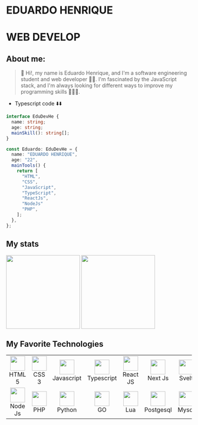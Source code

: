 # EDUARDO HENRIQUE

# WEB DEVELOP 
## About me: 


>👋 Hi!, my name is Eduardo Henrique, and I'm a software engineering student and web developer 🧑‍💻. I'm fascinated by the JavaScript stack, and I'm always looking for different ways to improve my programming skills 🏋️‍♂️🧠.

- Typescript code ⬇️⬇️
```typescript
interface EduDevHe {
  name: string;
  age: string;
  mainSkill(): string[];
}

const Eduardo: EduDevHe = {
  name: "EDUARDO HENRIQUE",
  age: "22",
  mainTools() {
    return [
      "HTML",
      "CSS",
      "JavaScript",
      "TypeScript",
      "ReactJs",
      "NodeJs"
      "PHP",
    ];
  },
};
```
## My stats
<div style="display: inline-block;">
  <img align="center" 
  height="200em" src="https://github-readme-stats.vercel.app/api?username=EduDevHe&repo=github-readme-stats&theme=swift"
   />
  <img
    align="center"
    height="200em"
    src="https://github-readme-stats.vercel.app/api/top-langs/?username=EduDevHe&layout=compact&locale=pt-br&langs_count=20&theme=swift"
  />
</div>

## My Favorite Technologies
<table>
  <tr>
    <td align="center" width = "100" >
      <img height = "40" width = "40" src="https://cdn.jsdelivr.net/gh/devicons/devicon/icons/html5/html5-original.svg" />
      <br>
      HTML 5
    </td>
    <td align="center" width = "100" >
      <img height = "40" width = "40" src="https://cdn.jsdelivr.net/gh/devicons/devicon/icons/css3/css3-original.svg" />
      <br>
      CSS 3
    </td>
    <td align="center" width = "100" >
      <img height = "40" width = "40" src="https://cdn.jsdelivr.net/gh/devicons/devicon/icons/javascript/javascript-original.svg" />
      <br>
      Javascript
    </td>
    <td align="center" width = "100" >
      <img height = "40" width = "40"  src="https://cdn.jsdelivr.net/gh/devicons/devicon/icons/typescript/typescript-original.svg"/>      
      <br>
      Typescript
    </td>
    <td align="center" width = "100" >
      <img height = "40" width = "40" src="https://cdn.jsdelivr.net/gh/devicons/devicon/icons/react/react-original-wordmark.svg" />
      <br>
      React JS
    </td>
    <td align="center" width = "100" >
      <img height = "40" width = "40" src="https://cdn.jsdelivr.net/gh/devicons/devicon/icons/nextjs/nextjs-line.svg" />
      <br>
      Next Js
    </td>
    <td align="center" width = "100" >
      <img height = "40" width = "40" src="https://cdn.jsdelivr.net/gh/devicons/devicon/icons/svelte/svelte-original.svg"/>          
      <br>
      Svelt
    </td>
  </tr>
    
  <tr>
    <td align="center" width = "100" >
      <img height = "40" width = "40" src="https://cdn.jsdelivr.net/gh/devicons/devicon/icons/nodejs/nodejs-original.svg" />
      <br>
      Node Js
    </td>
    <td align="center" width = "100" >
      <img height = "40" width = "40" src="https://cdn.jsdelivr.net/gh/devicons/devicon/icons/php/php-original.svg" />
      <br>
      PHP
    </td>
     <td align="center" width = "100" >
      <img height = "40" width = "40" src="https://cdn.jsdelivr.net/gh/devicons/devicon/icons/python/python-original.svg" />
      <br>
      Python
    </td>
    <td align="center" width = "100" >
      <img height = "40" width = "40" src="https://cdn.jsdelivr.net/gh/devicons/devicon/icons/go/go-original.svg" />
      <br>
      GO
    </td>
    <td align="center" width = "100" >
      <img height = "40" width = "40" src="https://cdn.jsdelivr.net/gh/devicons/devicon/icons/lua/lua-plain-wordmark.svg" />
      <br>
      Lua
    </td>
    <td align="center" width = "100" >
      <img height = "40" width = "40" src="https://cdn.jsdelivr.net/gh/devicons/devicon/icons/postgresql/postgresql-original-wordmark.svg" />
      <br>
      Postgesql
    </td>
    <td align="center" width = "100" >
      <img height = "40" width = "40" src="https://cdn.jsdelivr.net/gh/devicons/devicon/icons/mysql/mysql-original.svg" />  
      <br>
      Mysql
    </td>
  </tr>
  
</table>




